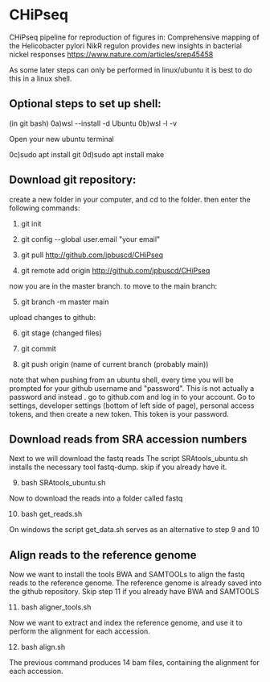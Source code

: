 # CHiPseq
CHiPseq pipeline for reproduction of figures in:  Comprehensive mapping of the Helicobacter pylori NikR regulon provides new insights in bacterial nickel responses https://www.nature.com/articles/srep45458

As some later steps can only be performed in linux/ubuntu it is best to do this in a linux shell.
## Optional steps to set up shell:

(in git bash)
0a)wsl --install -d Ubuntu
0b)wsl -l -v

Open your new ubuntu terminal

0c)sudo apt install git
0d)sudo apt install make

## Download git repository:
create a new folder in your computer, and cd to the folder. then enter the following commands:

1) git init

2) git config --global user.email "your email"

3) git pull http://github.com/jpbuscd/CHiPseq

4) git remote add origin http://github.com/jpbuscd/CHiPseq

now you are in the master branch. to move to the main branch:

5) git branch -m master main

upload changes to github:

6) git stage (changed files)
 
7) git commit

8) git push origin (name of current branch (probably main))

note that when pushing from an ubuntu shell, every time you will be prompted for your github username and "password". This is not actually a password and instead . go to github.com and log in to your account. Go to settings, developer settings (bottom of left side of page), personal access tokens, and then create a new token. This token is your password.
## Download reads from SRA accession numbers
Next to we will download the fastq reads
The script SRAtools_ubuntu.sh installs the necessary tool fastq-dump. skip if you already have it.

9) bash SRAtools_ubuntu.sh

Now to download the reads into a folder called fastq

10) bash get_reads.sh

On windows the script get_data.sh serves as an alternative to step 9 and 10

## Align reads to the reference genome
Now we want to install the tools BWA and SAMTOOLs to align the fastq reads to the reference genome. The reference genome is already saved into the github repository.
Skip step 11 if you already have BWA and SAMTOOLS

11) bash aligner_tools.sh

Now we want to extract and index the reference genome, and use it to perform the alignment for each accession.

12) bash align.sh

The previous command produces 14 bam files, containing the alignment for each accession.
